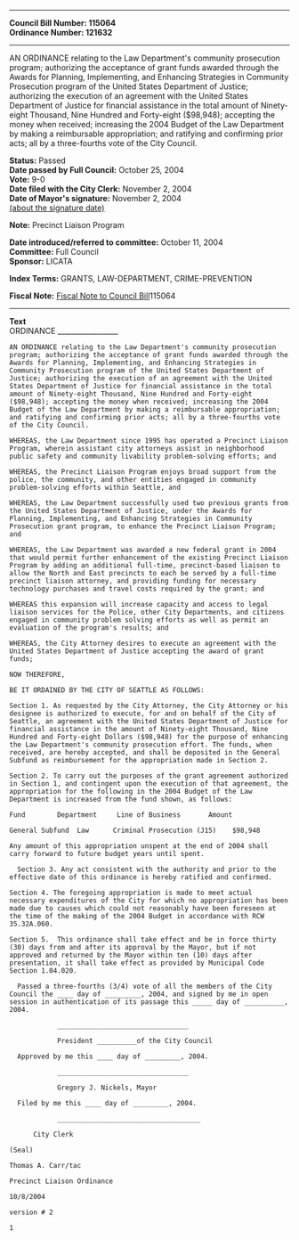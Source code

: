 * * * * *  
  
**Council Bill Number: [](#h0)[](#h2)115064**   
**Ordinance Number: 121632**  
  
* * * * *  
  
AN ORDINANCE relating to the Law Department's community prosecution program; authorizing the acceptance of grant funds awarded through the Awards for Planning, Implementing, and Enhancing Strategies in Community Prosecution program of the United States Department of Justice; authorizing the execution of an agreement with the United States Department of Justice for financial assistance in the total amount of Ninety-eight Thousand, Nine Hundred and Forty-eight ($98,948); accepting the money when received; increasing the 2004 Budget of the Law Department by making a reimbursable appropriation; and ratifying and confirming prior acts; all by a three-fourths vote of the City Council.  
  
**Status:** Passed   
**Date passed by Full Council:** October 25, 2004   
**Vote:** 9-0   
**Date filed with the City Clerk:** November 2, 2004   
**Date of Mayor's signature:** November 2, 2004   
[(about the signature date)](/~public/approvaldate.htm)   
  
**Note:** Precinct Liaison Program  
  
  
**Date introduced/referred to committee:** October 11, 2004   
**Committee:** Full Council   
**Sponsor:** LICATA   
  
**Index Terms:** GRANTS, LAW-DEPARTMENT, CRIME-PREVENTION  
  
**Fiscal Note:** [Fiscal Note to Council Bill](http://clerk.seattle.gov/~public/fnote/115064.htm)[](#h1)[](#h3)115064  
  
* * * * *  
  
**Text**  
    ORDINANCE _________________  
  
    AN ORDINANCE relating to the Law Department's community prosecution  
    program; authorizing the acceptance of grant funds awarded through the  
    Awards for Planning, Implementing, and Enhancing Strategies in  
    Community Prosecution program of the United States Department of  
    Justice; authorizing the execution of an agreement with the United  
    States Department of Justice for financial assistance in the total  
    amount of Ninety-eight Thousand, Nine Hundred and Forty-eight  
    ($98,948); accepting the money when received; increasing the 2004  
    Budget of the Law Department by making a reimbursable appropriation;  
    and ratifying and confirming prior acts; all by a three-fourths vote  
    of the City Council.  
  
    WHEREAS, the Law Department since 1995 has operated a Precinct Liaison  
    Program, wherein assistant city attorneys assist in neighborhood  
    public safety and community livability problem-solving efforts; and  
  
    WHEREAS, the Precinct Liaison Program enjoys broad support from the  
    police, the community, and other entities engaged in community  
    problem-solving efforts within Seattle, and  
  
    WHEREAS, the Law Department successfully used two previous grants from  
    the United States Department of Justice, under the Awards for  
    Planning, Implementing, and Enhancing Strategies in Community  
    Prosecution grant program, to enhance the Precinct Liaison Program;  
    and  
  
    WHEREAS, the Law Department was awarded a new federal grant in 2004  
    that would permit further enhancement of the existing Precinct Liaison  
    Program by adding an additional full-time, precinct-based liaison to  
    allow the North and East precincts to each be served by a full-time  
    precinct liaison attorney, and providing funding for necessary  
    technology purchases and travel costs required by the grant; and  
  
    WHEREAS this expansion will increase capacity and access to legal  
    liaison services for the Police, other City Departments, and citizens  
    engaged in community problem solving efforts as well as permit an  
    evaluation of the program's results; and  
  
    WHEREAS, the City Attorney desires to execute an agreement with the  
    United States Department of Justice accepting the award of grant  
    funds;  
  
    NOW THEREFORE,  
  
    BE IT ORDAINED BY THE CITY OF SEATTLE AS FOLLOWS:  
  
    Section 1. As requested by the City Attorney, the City Attorney or his  
    designee is authorized to execute, for and on behalf of the City of  
    Seattle, an agreement with the United States Department of Justice for  
    financial assistance in the amount of Ninety-eight Thousand, Nine  
    Hundred and Forty-eight Dollars ($98,948) for the purpose of enhancing  
    the Law Department's community prosecution effort. The funds, when  
    received, are hereby accepted, and shall be deposited in the General  
    Subfund as reimbursement for the appropriation made in Section 2.  
  
    Section 2. To carry out the purposes of the grant agreement authorized  
    in Section 1, and contingent upon the execution of that agreement, the  
    appropriation for the following in the 2004 Budget of the Law  
    Department is increased from the fund shown, as follows:  
  
    Fund        Department     Line of Business       Amount  
  
    General Subfund  Law      Criminal Prosecution (J15)    $98,948  
  
    Any amount of this appropriation unspent at the end of 2004 shall  
    carry forward to future budget years until spent.  
  
      Section 3. Any act consistent with the authority and prior to the  
    effective date of this ordinance is hereby ratified and confirmed.  
  
    Section 4. The foregoing appropriation is made to meet actual  
    necessary expenditures of the City for which no appropriation has been  
    made due to causes which could not reasonably have been foreseen at  
    the time of the making of the 2004 Budget in accordance with RCW  
    35.32A.060.  
  
    Section 5.  This ordinance shall take effect and be in force thirty  
    (30) days from and after its approval by the Mayor, but if not  
    approved and returned by the Mayor within ten (10) days after  
    presentation, it shall take effect as provided by Municipal Code  
    Section 1.04.020.  
  
      Passed a three-fourths (3/4) vote of all the members of the City  
    Council the ____ day of _________, 2004, and signed by me in open  
    session in authentication of its passage this _____ day of __________,  
    2004.  
  
                _________________________________  
  
                President __________of the City Council  
  
      Approved by me this ____ day of _________, 2004.  
  
                _________________________________  
  
                Gregory J. Nickels, Mayor  
  
      Filed by me this ____ day of _________, 2004.  
  
                ____________________________________  
  
          City Clerk  
  
    (Seal)  
  
    Thomas A. Carr/tac  
  
    Precinct Liaison Ordinance  
  
    10/8/2004  
  
    version # 2  
  
    1  
